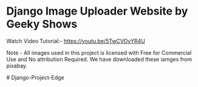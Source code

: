# Django Image Uploader Website by Geeky Shows 
Watch Video Tutorial:- https://youtu.be/5TwCVOyYR4U

Note - All images used in this project is licensed with Free for Commercial Use and No attribution Required. We have downloaded these iamges from pixabay. 
 
#   D j a n g o - P r o j e c t - E d g e  
 